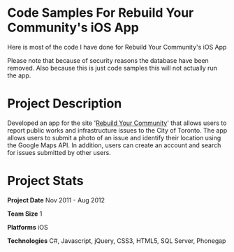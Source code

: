 Code Samples For Rebuild Your Community's iOS App
=================================

Here is most of the code I have done for Rebuild Your Community's iOS App

Please note that because of security reasons the database have been removed. Also because this is just code samples this will not actually run the app.

Project Description
================================

Developed an app for the site '<a href="http://www.rebuildyourcommunity.com/">Rebuild Your Community</a>' that allows users to report public works and infrastructure issues to the City of Toronto. The app allows users to submit a photo of an issue and identify their location using the Google Maps API. In addition, users can create an account and search for issues submitted by other users.

Project Stats
================================

**Project Date**
Nov 2011 - Aug 2012

**Team Size**
1

**Platforms**
iOS

**Technologies**
C#, Javascript, jQuery, CSS3, HTML5, SQL Server, Phonegap